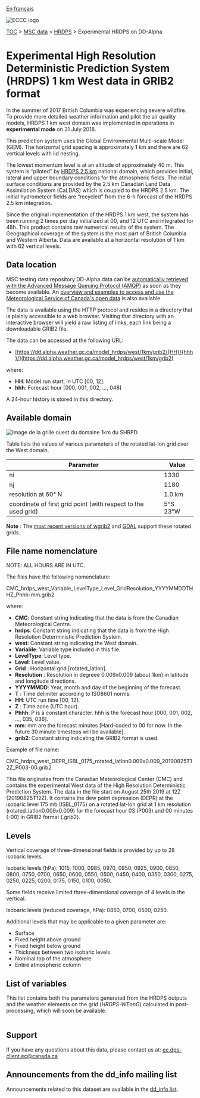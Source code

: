 [En français](readme_hrdps-datamart-alpha_fr.md)

![ECCC logo](../../img_eccc-logo.png)

[TOC](../../readme_en.md) > [MSC data](../readme_en.md) > [HRDPS](readme_hrdps_en.md) > Experimental HRDPS on DD-Alpha 

# Experimental High Resolution Deterministic Prediction System (HRDPS) 1 km West data in GRIB2 format

In the summer of 2017 British Columbia was experiencing severe wildfire.  To provide more detailed weather information and pilot the air quality models, HRDPS 1 km west domain was implemented in operations in **experimental mode** on 31 July 2018. 

This prediction system uses the Global Environmental Multi-scale Model (GEM). The horizontal grid spacing is approximately 1 km and there are 62 vertical levels with lid nesting. 

The lowest momentum level is at an altitude of approximately 40 m. This system is “piloted” by [HRDPS 2.5 km](readme_hrdps_en.md) national domain, which provides initial, lateral and upper boundary conditions for the atmospheric fields.  The initial surface conditions are provided by the 2.5 km Canadian Land Data Assimilation System (CaLDAS) which is coupled to the HRDPS 2.5 km. The initial hydrometeor fields are “recycled” from the 6-h forecast of the HRDPS 2.5 km integration. 

Since the original implementation of the HRDPS 1 km west, the system has been running 2 times per day initialized at 00, and 12 UTC and integrated for 48h. This product contains raw numerical results of the system. The Geographical coverage of the system is the most part of British Columbia and Western Alberta. Data are available at a horizontal resolution of 1 km with 62 vertical levels.

## Data location

MSC testing data repository DD-Alpha data can be [automatically retrieved with the Advanced Message Queuing Protocol (AMQP)](../../msc-datamart/amqp_en.md) as soon as they become available. An [overview and examples to access and use the Meteorological Service of Canada's open data](../../usage/readme_en.md) is also available.

The data is available using the HTTP protocol and resides in a directory that is plainly accessible to a web browser. Visiting that directory with an interactive browser will yield a raw listing of links, each link being a downloadable GRIB2 file.

The data can be accessed at the following URL:

* [https://dd.alpha.weather.gc.ca/model_hrdps/west/1km/grib2/{HH}/{hhh}/](https://dd.alpha.weather.gc.ca/model_hrdps/west/1km/grib2)

where:

* __HH__: Model run start, in UTC [00, 12].
* __hhh__: Forecast hour [000, 001, 002, ..., 048]

A 24-hour history is stored in this directory.

## Available domain

![Image de la grille ouest du domaine 1km du SHRPD](https://collaboration.cmc.ec.gc.ca/cmc/cmos/public_doc/msc-data/nwp_hrdps/grille_hrdps1km_west.png)

Table lists the values of various parameters of the rotated lat-lon grid over the West domain.

| Parameter | Value |
| ------ | ------ |
| ni | 1330 |
| nj | 1180 | 
| resolution at 60° N | 1.0 km |
| coordinate of first grid point (with respect to the used grid) | 5°S 23°W |

__Note__ : The [most recent versions of wgrib2](https://www.cpc.ncep.noaa.gov/products/wesley/wgrib2/update_2.0.8.html) and [GDAL](https://gdal.org/) support these rotated grids.

## File name nomenclature 

NOTE: ALL HOURS ARE IN UTC.

The files have the following nomenclature:

CMC_hrdps_west_Variable_LevelType_Level_GridResolution_YYYYMMDDTHHZ_Phhh-mm.grib2

where:

* __CMC__: Constant string indicating that the data is from the Canadian Meteorological Centre.
* __hrdps__: Constant string indicating that the data is from the High Resolution Deterministic Prediction System.
* __west__: Constant string indicating the West domain.
* __Variable__: Variable type included in this file.
* __LevelType__: Level type.
* __Level__: Level value.
* __Grid__ : Horizontal grid [rotated_latlon]. 
* __Resolution__ : Resolution in degreee 0.009x0.009 (about 1km) in latitude and longitude directions.
* __YYYYMMDD__: Year, month and day of the beginning of the forecast.
* __T__ : Time delimiter according to ISO8601 norms.
* __HH__: UTC run time [00, 12].
* __Z__ : Time zone (UTC hour).
* __Phhh__: P is a constant character. hhh is the forecast hour [000, 001, 002, ..., 035, 036].
* __mm__: mm are the forecast minutes [Hard-coded to 00 for now. In the future 30 minute timesteps will be available].
* __grib2__: Constant string indicating the GRIB2 format is used.

Example of file name:

CMC_hrdps_west_DEPR_ISBL_0175_rotated_latlon0.009x0.009_20190825T12Z_P003-00.grib2

This file originates from the Canadian Meteorological Center (CMC) and contains the experimental West data of the High Resolution Deterministic Prediction System. The data in the file start on August 25th 2019 at 12Z (20190825T12Z). It contains the dew point depression (DEPR) at the isobaric level 175 mb (ISBL_0175) on a rotated lat-lon grid at 1 km resolution (rotated_latlon0.009x0.009) for the forecast hour 03 (P003) and 00 minutes (-00) in GRIB2 format (.grib2).

## Levels

Vertical coverage of three-dimensional fields is provided by up to 28 isobaric levels.

Isobaric levels (hPa): 1015, 1000, 0985, 0970, 0950, 0925, 0900, 0850, 0800, 0750, 0700, 0650, 0600, 0550, 0500, 0450, 0400, 0350, 0300, 0275, 0250, 0225, 0200, 0175, 0150, 0100, 0050.

Some fields receive limited three-dimensional coverage of 4 levels in the vertical.

Isobaric levels (reduced coverage, hPa): 0850, 0700, 0500, 0250.

Additional levels that may be applicable to a given parameter are:

* Surface
* Fixed height above ground
* Fixed height below ground
* Thickness between two isobaric levels
* Nominal top of the atmosphere
* Entire atmospheric column

## List of variables

This list contains both the parameters generated from the HRDPS outputs and the weather elements on the grid (*HRDPS-WEonG*) calculated in post-processing, which will soon be available.

<table id="csv-table" class="display"></table>

<link href="https://cdn.jsdelivr.net/npm/simple-datatables@latest/dist/style.css" rel="stylesheet" type="text/css">
<script src="https://cdn.jsdelivr.net/npm/simple-datatables@latest"></script>
<script src="../../../js/variables_datatable.js" type="text/javascript"></script>
<script>
  loadTable("csv-table", "../../../assets/csv/HRDPS_en.csv", "EN");
</script>

## Support

If you have any questions about this data, please contact us at: [ec.dps-client.ec@canada.ca](mailto:ec.dps-client.ec@canada.ca)

## Announcements from the dd_info mailing list 

Announcements related to this dataset are available in the [dd_info list](https://lists.ec.gc.ca/cgi-bin/mailman/listinfo/dd_info).

